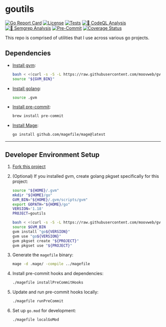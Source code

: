 # goutils

[![Go Report Card](https://goreportcard.com/badge/github.com/l50/goutils)](https://goreportcard.com/report/github.com/l50/goutils)
[![License](https://img.shields.io/github/license/l50/goutils?label=License&style=flat&color=blue&logo=github)](https://github.com/l50/goutils/blob/main/LICENSE)
[![Tests](https://github.com/l50/goutils/actions/workflows/tests.yaml/badge.svg)](https://github.com/l50/goutils/actions/workflows/tests.yaml)
[![🚨 CodeQL Analysis](https://github.com/l50/goutils/actions/workflows/codeql-analysis.yaml/badge.svg)](https://github.com/l50/goutils/actions/workflows/codeql-analysis.yaml)
[![🚨 Semgrep Analysis](https://github.com/l50/goutils/actions/workflows/semgrep.yaml/badge.svg)](https://github.com/l50/goutils/actions/workflows/semgrep.yaml)
[![Pre-Commit](https://github.com/l50/goutils/actions/workflows/pre-commit.yaml/badge.svg)](https://github.com/l50/goutils/actions/workflows/pre-commit.yaml)
[![Coverage Status](https://coveralls.io/repos/github/l50/goutils/badge.svg?branch=main)](https://coveralls.io/github/l50/goutils?branch=main)

This repo is comprised of utilities that I use across various go projects.

## Dependencies

- [Install gvm](https://github.com/moovweb/gvm):

  ```bash
  bash < <(curl -s -S -L https://raw.githubusercontent.com/moovweb/gvm/master/binscripts/gvm-installer)
  source "${GVM_BIN}"
  ```

- [Install golang](https://go.dev/):

  ```bash
  source .gvm
  ```

- [Install pre-commit](https://pre-commit.com/):

  ```bash
  brew install pre-commit
  ```

- [Install Mage](https://magefile.org/):

  ```bash
  go install github.com/magefile/mage@latest
  ```

---

## Developer Environment Setup

1. [Fork this project](https://docs.github.com/en/get-started/quickstart/fork-a-repo)

2. (Optional) If you installed gvm, create golang pkgset specifically for this project:

   ```bash
   source "${HOME}/.gvm"
   mkdir "${HOME}/go"
   GVM_BIN="${HOME}/.gvm/scripts/gvm"
   export GOPATH="${HOME}/go"
   VERSION='1.18'
   PROJECT=goutils

   bash < <(curl -s -S -L https://raw.githubusercontent.com/moovweb/gvm/master/binscripts/gvm-installer)
   source $GVM_BIN
   gvm install "go${VERSION}"
   gvm use "go${VERSION}"
   gvm pkgset create "${PROJECT}"
   gvm pkgset use "${PROJECT}"
   ```

3. Generate the `magefile` binary:

   ```bash
   mage -d .mage/ -compile ../magefile
   ```

4. Install pre-commit hooks and dependencies:

   ```bash
   ./magefile installPreCommitHooks
   ```

5. Update and run pre-commit hooks locally:

   ```bash
   ./magefile runPreCommit
   ```

6. Set up `go.mod` for development:

   ```bash
   ./magefile localGoMod
   ```
